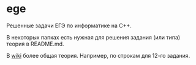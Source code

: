 # ege
Решенные задачи ЕГЭ по информатике на C++.

В некоторых папках есть нужная для решения задания (или типа) теория в README.md.

В [wiki](https://github.com/sw793/ege/wiki) более общая теория. Например, по строкам для 12-го задания.
